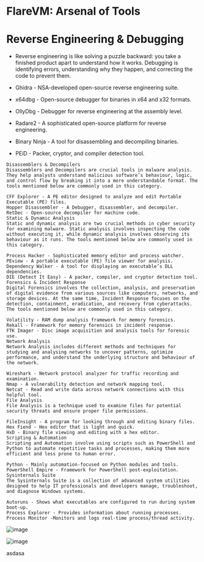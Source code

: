 # FlareVM: Arsenal of Tools

# Reverse Engineering & Debugging
- Reverse engineering is like solving a puzzle backward: you take a finished product apart to understand how it works. Debugging is identifying errors, understanding why they happen, and correcting the code to prevent them.

- Ghidra - NSA-developed open-source reverse engineering suite.
- x64dbg - Open-source debugger for binaries in x64 and x32 formats.
- OllyDbg - Debugger for reverse engineering at the assembly level.
- Radare2 - A sophisticated open-source platform for reverse engineering.
- Binary Ninja - A tool for disassembling and decompiling binaries.
- PEiD - Packer, cryptor, and compiler detection tool.

```
Disassemblers & Decompilers
Disassemblers and Decompilers are crucial tools in malware analysis. They help analysts understand malicious software’s behaviour, logic, and control flow by breaking it into a more understandable format. The tools mentioned below are commonly used in this category.

CFF Explorer - A PE editor designed to analyze and edit Portable Executable (PE) files.
Hopper Disassembler - A Debugger, disassembler, and decompiler.
RetDec - Open-source decompiler for machine code.
Static & Dynamic Analysis
Static and dynamic analysis are two crucial methods in cyber security for examining malware. Static analysis involves inspecting the code without executing it, while dynamic analysis involves observing its behaviour as it runs. The tools mentioned below are commonly used in this category.

Process Hacker - Sophisticated memory editor and process watcher.
PEview - A portable executable (PE) file viewer for analysis.
Dependency Walker - A tool for displaying an executable’s DLL dependencies.
DIE (Detect It Easy) - A packer, compiler, and cryptor detection tool.
Forensics & Incident Response
Digital Forensics involves the collection, analysis, and preservation of digital evidence from various sources like computers, networks, and storage devices. At the same time, Incident Response focuses on the detection, containment, eradication, and recovery from cyberattacks. The tools mentioned below are commonly used in this category.

Volatility - RAM dump analysis framework for memory forensics.
Rekall - Framework for memory forensics in incident response.
FTK Imager - Disc image acquisition and analysis tools for forensic use.
Network Analysis
Network Analysis includes different methods and techniques for studying and analysing networks to uncover patterns, optimize performance, and understand the underlying structure and behaviour of the network.

Wireshark - Network protocol analyzer for traffic recording and examination.
Nmap - A vulnerability detection and network mapping tool.
Netcat - Read and write data across network connections with this helpful tool.
File Analysis
File Analysis is a technique used to examine files for potential security threats and ensure proper file permissions.

FileInsight - A program for looking through and editing binary files.
Hex Fiend - Hex editor that is light and quick.
HxD - Binary file viewing and editing with a hex editor.
Scripting & Automation
Scripting and Automation involve using scripts such as PowerShell and Python to automate repetitive tasks and processes, making them more efficient and less prone to human error.

Python - Mainly automation-focused on Python modules and tools.
PowerShell Empire - Framework for PowerShell post-exploitation.
Sysinternals Suite
The Sysinternals Suite is a collection of advanced system utilities designed to help IT professionals and developers manage, troubleshoot, and diagnose Windows systems.

Autoruns - Shows what executables are configured to run during system boot-up.
Process Explorer - Provides information about running processes.
Process Monitor -Monitors and logs real-time process/thread activity.
```
![image](https://github.com/user-attachments/assets/5888074c-ef81-4ecf-b02e-052302b02dd4)

![image](https://github.com/user-attachments/assets/3c9aeb50-ba94-481e-b22d-d6afb49abf1f)

asdasa
